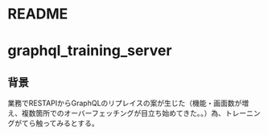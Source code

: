 # README
# graphql_training_server
## 背景
業務でRESTAPIからGraphQLのリプレイスの案が生じた（機能・画面数が増え、複数箇所でのオーバーフェッチングが目立ち始めてきた。。）為、トレーニングがてら触ってみるとする。
